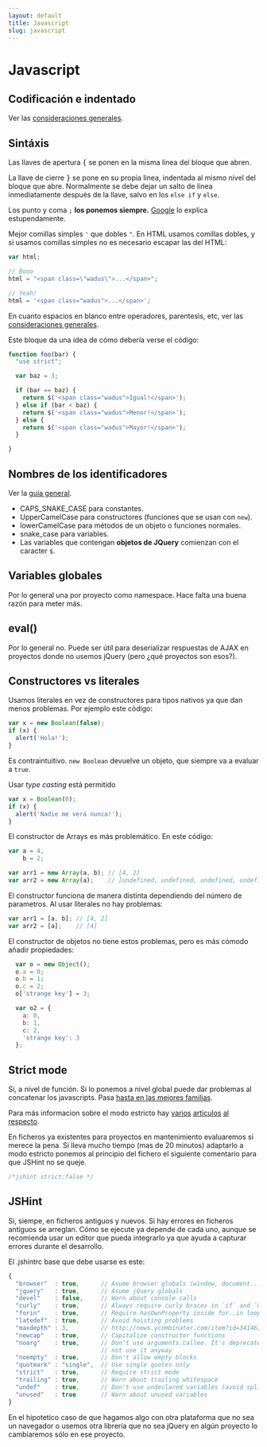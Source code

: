 ```yaml
---
layout: default
title: Javascript
slug: javascript
---
```


# Javascript

## Codificación e indentado

Ver las [consideraciones generales](/guides/general.html).

## Sintáxis

Las llaves de apertura <kbd>{</kbd> se ponen en la misma linea del bloque que abren.

La llave de cierre <kbd>}</kbd> se pone en su propia linea, indentada al mismo nivel del bloque que abre. Normalmente se debe dejar un salto de linea inmediatamente después de la llave, salvo en los `else if` y `else`.

Los punto y coma `;` **los ponemos siempre.** [Google][Google_ASI] lo explica estupendamente.

Mejor comillas simples `'` que dobles `"`. En HTML usamos comillas dobles, y si usamos comillas simples no es necesario escapar las del HTML:

```js
var html;

// Booo
html = "<span class=\"wadus\">...</span>";

// Yeah!
html = '<span class="wadus">...</span>';
```

En cuanto espacios en blanco entre operadores, parentesis, etc, ver las [consideraciones
generales](general_whitespace).

Este bloque da una idea de cómo debería verse el código:

```js
function foo(bar) {
  "use strict";

  var baz = 3;

  if (bar == baz) {
    return $('<span class="wadus">Igual!</span>');
  } else if (bar < baz) {
    return $('<span class="wadus">Menor!</span>');
  } else {
    return $('<span class="wadus">Mayor!</span>');
  }

}
```

## Nombres de los identificadores

Ver la [guía general](/guides/general.html#nombres_de_identificadores).

- CAPS_SNAKE_CASE para constantes.
- UpperCamelCase para constructores (funciones que se usan con `new`).
- lowerCamelCase para métodos de un objeto o funciones normales.
- snake_case para variables.
- Las variables que contengan **objetos de JQuery** comienzan con el caracter `$`.


## Variables globales

Por lo general una por proyecto como namespace. Hace falta una buena razón para meter más.

## eval()

Por lo general no. Puede ser útil para deserializar respuestas de AJAX en proyectos donde no usemos
jQuery (pero ¿qué proyectos son esos?).

## Constructores vs literales

Usamos literales en vez de constructores para tipos nativos ya que dan menos problemas. Por ejemplo
este código:

```js
var x = new Boolean(false);
if (x) {
  alert('Hola!');
}
```

Es contraintuitivo. `new Boolean` devuelve un objeto, que siempre va a evaluar a `true`.

Usar _type casting_ está permitido

```js
var x = Boolean(0);
if (x) {
  alert('Nadie me verá nunca!');
}
```

El constructor de Arrays es más problemático. En este código:

```js
var a = 4,
    b = 2;

var arr1 = new Array(a, b); // [4, 2]
var arr2 = new Array(a);    // [undefined, undefined, undefined, undefined]
```

El constructor funciona de manera distinta dependiendo del número de parametros. Al usar literales
no hay problemas:

```js
var arr1 = [a, b]; // [4, 2]
var arr2 = [a];    // [4]
```

El constructor de objetos no tiene estos problemas, pero es más cómodo añadir propiedades:

```js
  var o = new Object();
  o.a = 0;
  o.b = 1;
  o.c = 2;
  o['strange key'] = 3;

  var o2 = {
    a: 0,
    b: 1,
    c: 2,
    'strange key': 3
  };
```

<!--
## Documentación y comentarios

¿JSDoc[1] o Docco/Rocco[2]?

[1]:
[2]: http://jashkenas.github.com/docco/
-->

## Strict mode

Si, a nivel de función. Si lo ponemos a nivel global puede dar problemas al concatenar los
javascripts. Pasa [hasta en las mejores familias][amazon_strict_mode].

Para más informacion sobre el modo estricto hay [varios][mdn_strict] [articulos][jresig_strict]
[al respecto][zakas_strict].

En ficheros ya existentes para proyectos en mantenimiento evaluaremos si merece la pena. Si lleva
mucho tiempo (mas de 20 minutos) adaptarlo a modo estricto ponemos al principio del fichero el
siguiente comentario para que JSHint no se queje.

```js
/*jshint strict:false */
```
## JSHint

Si, siempe, en ficheros antiguos y nuevos. Si hay errores en ficheros antiguos se arreglan. Cómo se
ejecute ya depende de cada uno, aunque se recomienda usar un editor que pueda integrarlo ya que
ayuda a capturar errores durante el desarrollo.

El .jshintrc base que debe usarse es este:

```js
{
  "browser"  : true,      // Asume browser globals (window, document...)
  "jquery"   : true,      // Asume jQuery globals
  "devel"    : false,     // Warn about console calls
  "curly"    : true,      // Always require curly braces in `if` and `while` blocks
  "forin"    : true,      // Require hasOwnProperty inside for..in loops
  "latedef"  : true,      // Avoid hoisting problems
  "maxdepth" : 3,         // http://news.ycombinator.com/item?id=3414637
  "newcap"   : true,      // Capitalize constructor functions
  "noarg"    : true,      // Don't use arguments.callee. It's deprecated so you should
                          // not use it anyway
  "noempty"  : true,      // Don't allow empty blocks
  "quotmark" : "single",  // Use single quotes only
  "strict"   : true,      // Require strict mode
  "trailing" : true,      // Warn about trailing whitespace
  "undef"    : true,      // Don't use undeclared variables (avoid splicit globals)
  "unused"   : true       // Warn about unused variables
}
```

En el hipotetico caso de que hagamos algo con otra plataforma que no sea un navegador o usemos otra
librería que no sea jQuery en algún proyecto lo cambiaremos sólo en ese proyecto.

[google_asi]: http://google-styleguide.googlecode.com/svn/trunk/javascriptguide.xml?showone=Semicolons#Semicolons
[general_whitespace]: /guides/general.html#espacios_en_blanco
[amazon_strict_mode]: https://bugzilla.mozilla.org/show_bug.cgi?id=579119
[mdn_strict]: https://developer.mozilla.org/en-US/docs/JavaScript/Reference/Functions_and_function_scope/Strict_mode
[jresig_strict]: http://ejohn.org/blog/ecmascript-5-strict-mode-json-and-more/
[zakas_strict]: http://www.nczonline.net/blog/2012/03/13/its-time-to-start-using-javascript-strict-mode/
